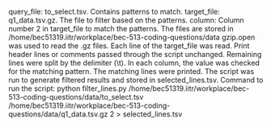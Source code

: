 query_file: to_select.tsv. Contains patterns to match.
target_file: q1_data.tsv.gz. The file to filter based on the patterns.
column: Column number 2 in target_file to match the patterns.
The files are stored in /home/bec51319.iitr/workplace/bec-513-coding-questions/data
gzip.open was used to read the .gz files.
Each line of the target_file was read.
Print header lines or comments passed through the script unchanged.
Remaining lines were split by the delimiter (\t).
In each column, the value was checked for the matching pattern.
The matching lines were printed. 
The script was run to generate filtered results and stored in selected_lines.tsv.
Command to run the script: python filter_lines.py /home/bec51319.iitr/workplace/bec-513-coding-questions/data/to_select.tsv /home/bec51319.iitr/workplace/bec-513-coding-questions/data/q1_data.tsv.gz 2 > selected_lines.tsv
